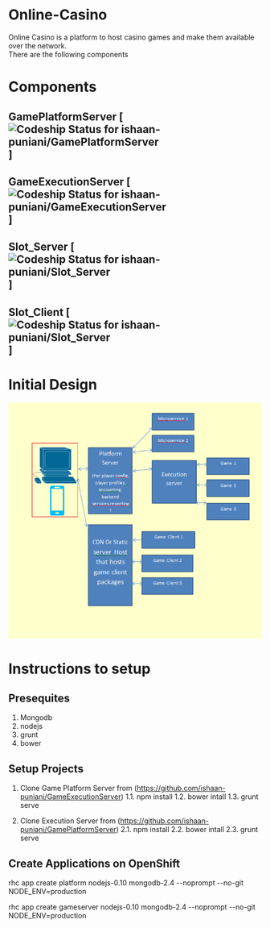 # Online-Casino
Online Casino is a platform to host casino games and make them available over the network.  
There are the following components 

# Components
## GamePlatformServer [ ![Codeship Status for ishaan-puniani/GamePlatformServer](https://codeship.com/projects/f1ba8260-c8f9-0133-330b-5ee1f71ea423/status?branch=master)]
## GameExecutionServer [ ![Codeship Status for ishaan-puniani/GameExecutionServer](https://codeship.com/projects/5c27aa00-c9a8-0133-7196-6262fcd1b2c0/status?branch=master)]
## Slot_Server [ ![Codeship Status for ishaan-puniani/Slot_Server](https://codeship.com/projects/794088b0-c824-0133-6a7a-4ac43df0202f/status?branch=master)]
## Slot_Client [ ![Codeship Status for ishaan-puniani/Slot_Server](https://codeship.com/projects/a1faeed0-c8ec-0133-9841-06c431dd0dcf/status?branch=master)]

# Initial Design
![Initial Design](./InitialDesign.png?raw=true "Initial Design")

# Instructions to setup 
## Presequites 
1. Mongodb
2. nodejs
3. grunt 
4. bower

## Setup Projects 
1. Clone Game Platform Server from (https://github.com/ishaan-puniani/GameExecutionServer)
1.1. npm install
1.2. bower intall
1.3. grunt serve

2. Clone Execution Server from (https://github.com/ishaan-puniani/GamePlatformServer)
2.1. npm install
2.2. bower intall
2.3. grunt serve





## Create Applications on OpenShift
rhc app create platform nodejs-0.10 mongodb-2.4 --noprompt --no-git NODE_ENV=production

rhc app create gameserver nodejs-0.10 mongodb-2.4 --noprompt --no-git NODE_ENV=production
